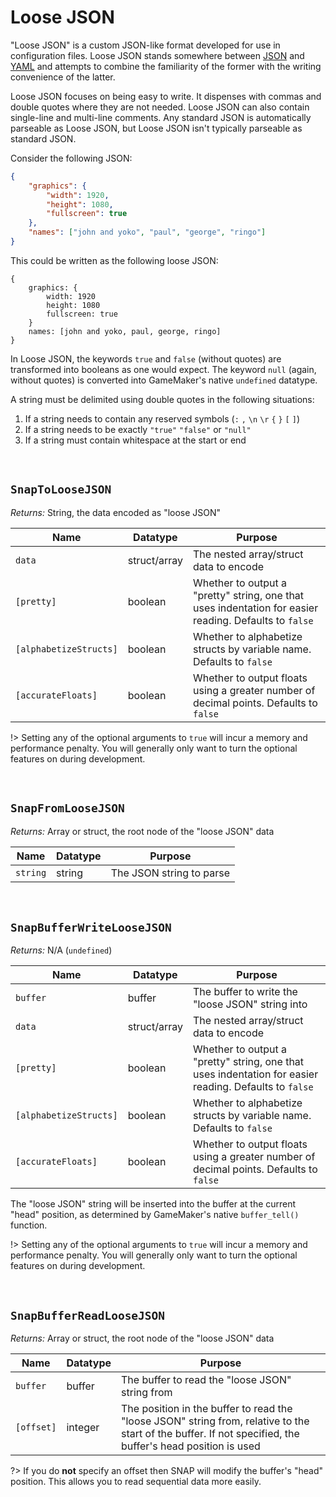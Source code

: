 # Loose JSON

"Loose JSON" is a custom JSON-like format developed for use in configuration files. Loose JSON stands somewhere between [JSON](json) and [YAML](yaml) and attempts to combine the familiarity of the former with the writing convenience of the latter.

Loose JSON focuses on being easy to write. It dispenses with commas and double quotes where they are not needed. Loose JSON can also contain single-line and multi-line comments. Any standard JSON is automatically parseable as Loose JSON, but Loose JSON isn't typically parseable as standard JSON.

Consider the following JSON:

```json
{
	"graphics": {
		"width": 1920,
		"height": 1080,
		"fullscreen": true
	},
	"names": ["john and yoko", "paul", "george", "ringo"]
}
```

This could be written as the following loose JSON:

```
{
	graphics: {
		width: 1920
		height: 1080
		fullscreen: true
	}
	names: [john and yoko, paul, george, ringo]
}
```

In Loose JSON, the keywords `true` and `false` (without quotes) are transformed into booleans as one would expect. The keyword `null` (again, without quotes) is converted into GameMaker's native `undefined` datatype.

A string must be delimited using double quotes in the following situations:
1. If a string needs to contain any reserved symbols (`:` `,` `\n` `\r` `{` `}` `[` `]`)
2. If a string needs to be exactly `"true"` `"false"` or `"null"`
3. If a string must contain whitespace at the start or end

&nbsp;

## `SnapToLooseJSON`

*Returns:* String, the data encoded as "loose JSON"

|Name                  |Datatype    |Purpose                                                                                               |
|----------------------|------------|------------------------------------------------------------------------------------------------------|
|`data`                |struct/array|The nested array/struct data to encode                                                                |
|`[pretty]`            |boolean     |Whether to output a "pretty" string, one that uses indentation for easier reading. Defaults to `false`|
|`[alphabetizeStructs]`|boolean     |Whether to alphabetize structs by variable name. Defaults to `false`                                  |
|`[accurateFloats]`    |boolean     |Whether to output floats using a greater number of decimal points. Defaults to `false`                |

!> Setting any of the optional arguments to `true` will incur a memory and performance penalty. You will generally only want to turn the optional features on during development.

&nbsp;

## `SnapFromLooseJSON`

*Returns:* Array or struct, the root node of the "loose JSON" data

|Name    |Datatype|Purpose                 |
|--------|--------|------------------------|
|`string`|string  |The JSON string to parse|

&nbsp;

## `SnapBufferWriteLooseJSON`

*Returns:* N/A (`undefined`)

|Name                  |Datatype    |Purpose                                                                                               |
|----------------------|------------|------------------------------------------------------------------------------------------------------|
|`buffer`              |buffer      |The buffer to write the "loose JSON" string into                                                      |
|`data`                |struct/array|The nested array/struct data to encode                                                                |
|`[pretty]`            |boolean     |Whether to output a "pretty" string, one that uses indentation for easier reading. Defaults to `false`|
|`[alphabetizeStructs]`|boolean     |Whether to alphabetize structs by variable name. Defaults to `false`                                  |
|`[accurateFloats]`    |boolean     |Whether to output floats using a greater number of decimal points. Defaults to `false`                |

The "loose JSON" string will be inserted into the buffer at the current "head" position, as determined by GameMaker's native `buffer_tell()` function.

!> Setting any of the optional arguments to `true` will incur a memory and performance penalty. You will generally only want to turn the optional features on during development.

&nbsp;

## `SnapBufferReadLooseJSON`

*Returns:* Array or struct, the root node of the "loose JSON" data

|Name      |Datatype|Purpose                                                                                                                                                   |
|----------|--------|----------------------------------------------------------------------------------------------------------------------------------------------------------|
|`buffer`  |buffer  |The buffer to read the "loose JSON" string from                                                                                                           |
|`[offset]`|integer |The position in the buffer to read the "loose JSON" string from, relative to the start of the buffer. If not specified, the buffer's head position is used|

?> If you do **not** specify an offset then SNAP will modify the buffer's "head" position. This allows you to read sequential data more easily.